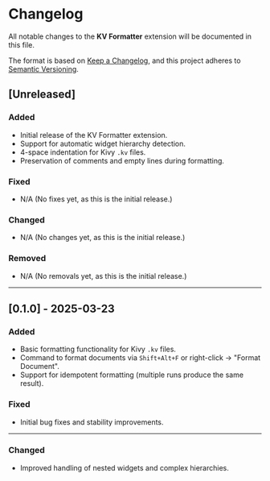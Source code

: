# Changelog

All notable changes to the **KV Formatter** extension will be documented in this file.

The format is based on [Keep a Changelog](http://keepachangelog.com/), and this project adheres to [Semantic Versioning](https://semver.org/).

## [Unreleased]
### Added
- Initial release of the KV Formatter extension.
- Support for automatic widget hierarchy detection.
- 4-space indentation for Kivy `.kv` files.
- Preservation of comments and empty lines during formatting.

### Fixed
- N/A (No fixes yet, as this is the initial release.)

### Changed
- N/A (No changes yet, as this is the initial release.)

### Removed
- N/A (No removals yet, as this is the initial release.)

---

## [0.1.0] - 2025-03-23
### Added
- Basic formatting functionality for Kivy `.kv` files.
- Command to format documents via `Shift+Alt+F` or right-click → "Format Document".
- Support for idempotent formatting (multiple runs produce the same result).

### Fixed
- Initial bug fixes and stability improvements.

---


### Changed
- Improved handling of nested widgets and complex hierarchies.